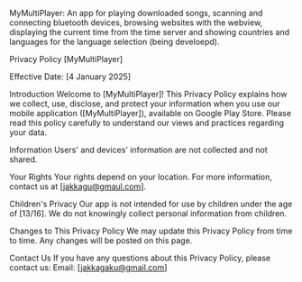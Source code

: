 MyMultiPlayer: An app for playing downloaded songs, scanning and connecting bluetooth devices, browsing websites with the webview, displaying the current time from the time server and showing countries and languages for the language selection (being develoepd).

Privacy Policy [MyMultiPlayer]

Effective Date: [4 January 2025]

Introduction Welcome to [MyMultiPlayer]! This Privacy Policy explains how we collect, use, disclose, and protect your information when you use our mobile application ([MyMultiPlayer]), available on Google Play Store. Please read this policy carefully to understand our views and practices regarding your data.

Information Users' and devices' information are not collected and not shared.

Your Rights Your rights depend on your location. For more information, contact us at [jakkagu@gmaul.com].

Children's Privacy Our app is not intended for use by children under the age of [13/16]. We do not knowingly collect personal information from children.

Changes to This Privacy Policy We may update this Privacy Policy from time to time. Any changes will be posted on this page.

Contact Us If you have any questions about this Privacy Policy, please contact us: Email: [jakkagaku@gmail.com]
